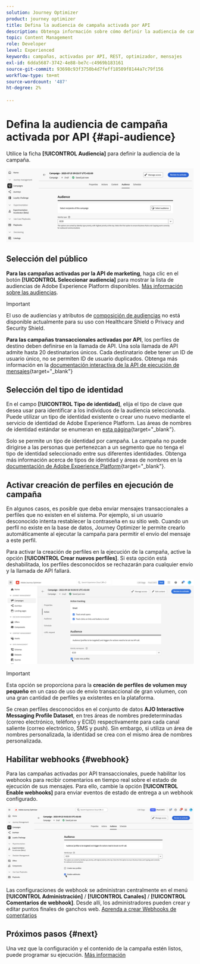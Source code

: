 ```yaml
---
solution: Journey Optimizer
product: journey optimizer
title: Defina la audiencia de campaña activada por API
description: Obtenga información sobre cómo definir la audiencia de campaña activada por API.
topic: Content Management
role: Developer
level: Experienced
keywords: campañas, activadas por API, REST, optimizador, mensajes
exl-id: 6dda5687-3742-4e88-be7c-c4969b183161
source-git-commit: 93698c93f3750b4d7feff18509f8144a7c79f156
workflow-type: tm+mt
source-wordcount: '487'
ht-degree: 2%

---
```


# Defina la audiencia de campaña activada por API {#api-audience}

Utilice la ficha **[!UICONTROL Audiencia]** para definir la audiencia de la campaña.

![](assets/campaign-audience.png)

## Selección del público

**Para las campañas activadas por la API de marketing**, haga clic en el botón **[!UICONTROL Seleccionar audiencia]** para mostrar la lista de audiencias de Adobe Experience Platform disponibles. [Más información sobre las audiencias](../audience/about-audiences.md).

>[!IMPORTANT]
>
>El uso de audiencias y atributos de [composición de audiencias](../audience/get-started-audience-orchestration.md) no está disponible actualmente para su uso con Healthcare Shield o Privacy and Security Shield.

**Para las campañas transaccionales activadas por API**, los perfiles de destino deben definirse en la llamada de API. Una sola llamada de API admite hasta 20 destinatarios únicos. Cada destinatario debe tener un ID de usuario único, no se permiten ID de usuario duplicados. Obtenga más información en la [documentación interactiva de la API de ejecución de mensajes](https://developer.adobe.com/journey-optimizer-apis/references/messaging/#tag/execution/operation/postIMUnitaryMessageExecution){target="_blank"}

## Selección del tipo de identidad

En el campo **[!UICONTROL Tipo de identidad]**, elija el tipo de clave que desea usar para identificar a los individuos de la audiencia seleccionada. Puede utilizar un tipo de identidad existente o crear uno nuevo mediante el servicio de identidad de Adobe Experience Platform. Las áreas de nombres de identidad estándar se enumeran en [esta página](https://experienceleague.adobe.com/en/docs/experience-platform/identity/features/namespaces#standard){target="_blank"}.

Solo se permite un tipo de identidad por campaña. La campaña no puede dirigirse a las personas que pertenezcan a un segmento que no tenga el tipo de identidad seleccionado entre sus diferentes identidades. Obtenga más información acerca de tipos de identidad y áreas de nombres en la [documentación de Adobe Experience Platform](https://experienceleague.adobe.com/docs/experience-platform/identity/home.html?lang=es){target="_blank"}.

## Activar creación de perfiles en ejecución de campaña

En algunos casos, es posible que deba enviar mensajes transaccionales a perfiles que no existen en el sistema. Por ejemplo, si un usuario desconocido intenta restablecer la contraseña en su sitio web. Cuando un perfil no existe en la base de datos, Journey Optimizer le permite crearlo automáticamente al ejecutar la campaña para permitir el envío del mensaje a este perfil.

Para activar la creación de perfiles en la ejecución de la campaña, active la opción **[!UICONTROL Crear nuevos perfiles]**. Si esta opción está deshabilitada, los perfiles desconocidos se rechazarán para cualquier envío y la llamada de API fallará.

![](assets/api-triggered-create-profile.png)

>[!IMPORTANT]
>
>Esta opción se proporciona para la **creación de perfiles de volumen muy pequeño** en un caso de uso de envío transaccional de gran volumen, con una gran cantidad de perfiles ya existentes en la plataforma.
>
>Se crean perfiles desconocidos en el conjunto de datos **AJO Interactive Messaging Profile Dataset**, en tres áreas de nombres predeterminadas (correo electrónico, teléfono y ECID) respectivamente para cada canal saliente (correo electrónico, SMS y push). Sin embargo, si utiliza un área de nombres personalizada, la identidad se crea con el mismo área de nombres personalizada.

## Habilitar webhooks {#webhook}

Para las campañas activadas por API transaccionales, puede habilitar los webhooks para recibir comentarios en tiempo real sobre el estado de ejecución de sus mensajes. Para ello, cambie la opción **[!UICONTROL Enable webhooks]** para enviar eventos de estado de entrega a un webhook configurado.

![](assets/api-triggered-webhook.png)

Las configuraciones de webhook se administran centralmente en el menú **[!UICONTROL Administración]** / **[!UICONTROL Canales]** / **[!UICONTROL Comentarios de webhook]**. Desde allí, los administradores pueden crear y editar puntos finales de ganchos web. [Aprenda a crear Webhooks de comentarios](../configuration/feedback-webhooks.md)

## Próximos pasos {#next}

Una vez que la configuración y el contenido de la campaña estén listos, puede programar su ejecución. [Más información](api-triggered-campaign-schedule.md)
